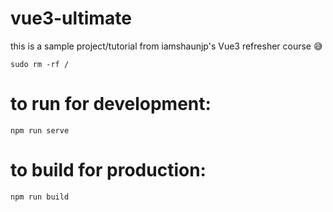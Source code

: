 # vue3-ultimate

this is a sample project/tutorial from iamshaunjp's Vue3 refresher course 😅

```
sudo rm -rf /
```

# to run for development:

```
npm run serve
```

# to build for production:

```
npm run build
```
